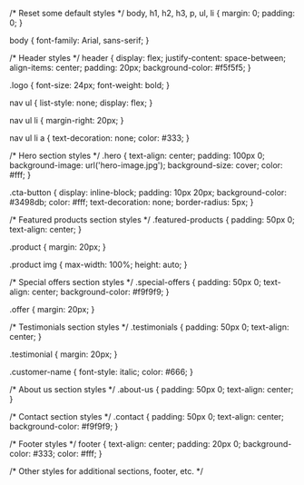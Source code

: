 /* Reset some default styles */
body, h1, h2, h3, p, ul, li {
    margin: 0;
    padding: 0;
}

body {
    font-family: Arial, sans-serif;
}

/* Header styles */
header {
    display: flex;
    justify-content: space-between;
    align-items: center;
    padding: 20px;
    background-color: #f5f5f5;
}

.logo {
    font-size: 24px;
    font-weight: bold;
}

nav ul {
    list-style: none;
    display: flex;
}

nav ul li {
    margin-right: 20px;
}

nav ul li a {
    text-decoration: none;
    color: #333;
}

/* Hero section styles */
.hero {
    text-align: center;
    padding: 100px 0;
    background-image: url('hero-image.jpg');
    background-size: cover;
    color: #fff;
}

.cta-button {
    display: inline-block;
    padding: 10px 20px;
    background-color: #3498db;
    color: #fff;
    text-decoration: none;
    border-radius: 5px;
}

/* Featured products section styles */
.featured-products {
    padding: 50px 0;
    text-align: center;
}

.product {
    margin: 20px;
}

.product img {
    max-width: 100%;
    height: auto;
}

/* Special offers section styles */
.special-offers {
    padding: 50px 0;
    text-align: center;
    background-color: #f9f9f9;
}

.offer {
    margin: 20px;
}

/* Testimonials section styles */
.testimonials {
    padding: 50px 0;
    text-align: center;
}

.testimonial {
    margin: 20px;
}

.customer-name {
    font-style: italic;
    color: #666;
}

/* About us section styles */
.about-us {
    padding: 50px 0;
    text-align: center;
}

/* Contact section styles */
.contact {
    padding: 50px 0;
    text-align: center;
    background-color: #f9f9f9;
}

/* Footer styles */
footer {
    text-align: center;
    padding: 20px 0;
    background-color: #333;
    color: #fff;
}

/* Other styles for additional sections, footer, etc. */

